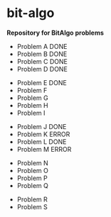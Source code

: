 bit-algo
========

<b>Repository for BitAlgo problems</b>

<ul>
<li>Problem A  DONE</li>
<li>Problem B  DONE</li>
<li>Problem C  DONE</li>
<li>Problem D  DONE</li>
</ul>

<ul>
<li>Problem E  DONE</li>
<li>Problem F</li>
<li>Problem G</li>
<li>Problem H</li>
<li>Problem I</li>
</ul>

<ul>
<li>Problem J  DONE</li>
<li>Problem K  ERROR</li>
<li>Problem L  DONE</li>
<li>Problem M  ERROR</li>
</ul>

<ul>
<li>Problem N</li>
<li>Problem O</li>
<li>Problem P</li>
<li>Problem Q</li>
</ul>

<ul>
<li>Problem R</li>
<li>Problem S</li>
</ul>
